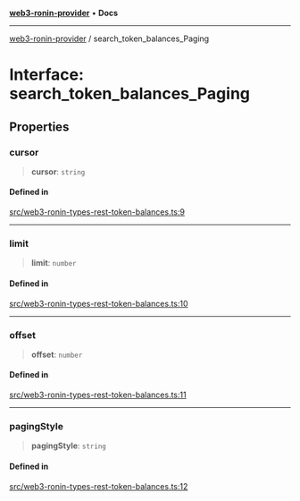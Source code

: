 [**web3-ronin-provider**](../README.md) • **Docs**

***

[web3-ronin-provider](../globals.md) / search\_token\_balances\_Paging

# Interface: search\_token\_balances\_Paging

## Properties

### cursor

> **cursor**: `string`

#### Defined in

[src/web3-ronin-types-rest-token-balances.ts:9](https://github.com/chuacw/web3-ronin-provider/blob/74865f4cc367fda569b2ea12b7ca079db4fcf0a2/src/web3-ronin-types-rest-token-balances.ts#L9)

***

### limit

> **limit**: `number`

#### Defined in

[src/web3-ronin-types-rest-token-balances.ts:10](https://github.com/chuacw/web3-ronin-provider/blob/74865f4cc367fda569b2ea12b7ca079db4fcf0a2/src/web3-ronin-types-rest-token-balances.ts#L10)

***

### offset

> **offset**: `number`

#### Defined in

[src/web3-ronin-types-rest-token-balances.ts:11](https://github.com/chuacw/web3-ronin-provider/blob/74865f4cc367fda569b2ea12b7ca079db4fcf0a2/src/web3-ronin-types-rest-token-balances.ts#L11)

***

### pagingStyle

> **pagingStyle**: `string`

#### Defined in

[src/web3-ronin-types-rest-token-balances.ts:12](https://github.com/chuacw/web3-ronin-provider/blob/74865f4cc367fda569b2ea12b7ca079db4fcf0a2/src/web3-ronin-types-rest-token-balances.ts#L12)
